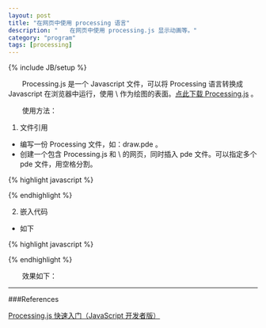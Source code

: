 ```yaml
---
layout: post
title: "在网页中使用 processing 语言"
description: "　　在网页中使用 processing.js 显示动画等。"
category: "program"
tags: [processing]
---
```

{% include JB/setup %}

　　Processing.js 是一个 Javascript 文件，可以将 Processing 语言转换成 Javascript 在浏览器中运行，使用 \ 作为绘图的表面。[点此下载 Processing.js](http://processingjs.org/download/) 。

　　使用方法：

1. 文件引用

* 编写一份 Processing 文件，如：draw.pde 。  
* 创建一个包含 Processing.js 和 \ 的网页，同时插入 pde 文件。可以指定多个 pde 文件，用空格分割。

{% highlight javascript %}
<script src="processing.js"></script>
<canavs data-processing-sources="draw.pde"></canvas>
{% endhighlight %}

2. 嵌入代码

* 如下

{% highlight javascript %}
<script src="processing.js"></script>
<script type ="text/processing" data-processing-target="mycanvas">

void setup()
{
    size(600, 300);
    noFill();
    smooth();
    strokeWeight(6);
    stroke(255);
    frameRate(33);//帧率，一帧0.33秒
}
void draw()
{
    background(#836aff);
    translate(width / 2, height / 2); //平移画布到中间
    rotate(PI / 10 * frameCount); //每帧旋转角度
    //绘制两条曲线
    if((frameCount >= 0) && (frameCount < 6))
    {
        arc(0, 0, 70, 70, -PI / 6, PI / 6 * (-1 + 5));
        arc(0, 0, 70, 70, PI / 6 * 5, PI / 6 * (5 + 5));
    }
    //改变终点让曲线变大变小
    if((frameCount >= 6) && (frameCount < 26))
    {
        arc(0, 0, 70, 70, -PI / 6, PI / 6 * (-1 + 5 - 5 / 20 * (frameCount - 6)));
        arc(0, 0, 70, 70, PI / 6 * 5, PI / 6 * (5 + 5 - 5 / 20 * (frameCount - 6)));
    }
    if((frameCount >= 26) && (frameCount < 46))
    {
        arc(0, 0, 70, 70, -PI / 6, PI / 6 * (-1 + 5 / 20 * (frameCount - 26)));
        arc(0, 0, 70, 70, PI / 6 * 5, PI / 6 * (5 + 5 / 20 * (frameCount - 26)));
    }
    if((frameCount >= 46) && (frameCount < 69))
    {
        arc(0, 0, 70, 70, -PI / 6, PI / 6 * (-1 + 5 - 5 / 23 * (frameCount - 46)));
        arc(0, 0, 70, 70, PI / 6 * 5, PI / 6 * (5 + 5 - 5 / 23 * (frameCount - 46)));
    }
    if((frameCount >= 69) && (frameCount < 89))
    {
        arc(0, 0, 70, 70, -PI / 6, PI / 6 * (-1 + 5 / 20 * (frameCount - 69)));
        arc(0, 0, 70, 70, PI / 6 * 5, PI / 6 * (5 + 5 / 20 * (frameCount - 69)));
    }
    //曲线缩放
    if((frameCount >= 89) && (frameCount < 109))
    {
        scale(1 - 1 / 20 * (frameCount - 89));
        arc(0, 0, 70, 70, -PI / 6, PI / 6 * (-1 + 5 - 5 / 20 * (frameCount - 89)));
        arc(0, 0, 70, 70, PI / 6 * 5, PI / 6 * (5 + 5 - 5 / 20 * (frameCount - 89)));
    }
    if((frameCount >= 113) && (frameCount < 130))
    {
        scale(1 / 20 * (frameCount - 89) - 1);
        arc(0, 0, 70, 70, -PI / 6, PI / 6 * (-1 + 5 / 17 * (frameCount - 113)));
        arc(0, 0, 70, 70, PI / 6 * 5, PI / 6 * (5 + 5 / 17 * (frameCount - 113)));
    }
    //循环动画
    if(frameCount == 130)
    {
        frameCount = 0;
    }
}
</script>
<canvas id="mycanvas"></canvas>
{% endhighlight %}


　　效果如下：

<script type ="text/processing" data-processing-target="mycanvas">

void setup()
{
    size(600, 300);
    noFill();
    smooth();
    strokeWeight(6);
    stroke(255);
    frameRate(33);//帧率，一帧0.33秒
}
void draw()
{
    background(#836aff);
    translate(width / 2, height / 2); //平移画布到中间
    rotate(PI / 10 * frameCount); //每帧旋转角度
    //绘制两条曲线
    if((frameCount >= 0) && (frameCount < 6))
    {
        arc(0, 0, 70, 70, -PI / 6, PI / 6 * (-1 + 5));
        arc(0, 0, 70, 70, PI / 6 * 5, PI / 6 * (5 + 5));
    }
    //改变终点让曲线变大变小
    if((frameCount >= 6) && (frameCount < 26))
    {
        arc(0, 0, 70, 70, -PI / 6, PI / 6 * (-1 + 5 - 5 / 20 * (frameCount - 6)));
        arc(0, 0, 70, 70, PI / 6 * 5, PI / 6 * (5 + 5 - 5 / 20 * (frameCount - 6)));
    }
    if((frameCount >= 26) && (frameCount < 46))
    {
        arc(0, 0, 70, 70, -PI / 6, PI / 6 * (-1 + 5 / 20 * (frameCount - 26)));
        arc(0, 0, 70, 70, PI / 6 * 5, PI / 6 * (5 + 5 / 20 * (frameCount - 26)));
    }
    if((frameCount >= 46) && (frameCount < 69))
    {
        arc(0, 0, 70, 70, -PI / 6, PI / 6 * (-1 + 5 - 5 / 23 * (frameCount - 46)));
        arc(0, 0, 70, 70, PI / 6 * 5, PI / 6 * (5 + 5 - 5 / 23 * (frameCount - 46)));
    }
    if((frameCount >= 69) && (frameCount < 89))
    {
        arc(0, 0, 70, 70, -PI / 6, PI / 6 * (-1 + 5 / 20 * (frameCount - 69)));
        arc(0, 0, 70, 70, PI / 6 * 5, PI / 6 * (5 + 5 / 20 * (frameCount - 69)));
    }
    //曲线缩放
    if((frameCount >= 89) && (frameCount < 109))
    {
        scale(1 - 1 / 20 * (frameCount - 89));
        arc(0, 0, 70, 70, -PI / 6, PI / 6 * (-1 + 5 - 5 / 20 * (frameCount - 89)));
        arc(0, 0, 70, 70, PI / 6 * 5, PI / 6 * (5 + 5 - 5 / 20 * (frameCount - 89)));
    }
    if((frameCount >= 113) && (frameCount < 130))
    {
        scale(1 / 20 * (frameCount - 89) - 1);
        arc(0, 0, 70, 70, -PI / 6, PI / 6 * (-1 + 5 / 17 * (frameCount - 113)));
        arc(0, 0, 70, 70, PI / 6 * 5, PI / 6 * (5 + 5 / 17 * (frameCount - 113)));
    }
    //循环动画
    if(frameCount == 130)
    {
        frameCount = 0;
    }
}
</script>
<canvas id="mycanvas"></canvas>


-------------------------------------------

###References

[Processing.js 快速入门（JavaScript 开发者版）](http://chengyichao.info/processing-js-quickstart/)  
